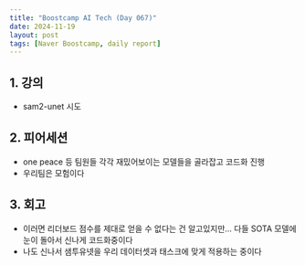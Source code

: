 ```yaml
---
title: "Boostcamp AI Tech (Day 067)"
date: 2024-11-19
layout: post
tags: [Naver Boostcamp, daily report]
---
```

## 1. 강의
- sam2-unet 시도

## 2. 피어세션
- one peace 등 팀원들 각각 재밌어보이는 모델들을 골라잡고 코드화 진행
- 우리팀은 모험이다

## 3. 회고
- 이러면 리더보드 점수를 제대로 얻을 수 없다는 건 알고있지만... 다들 SOTA 모델에 눈이 돌아서 신나게 코드화중이다
- 나도 신나서 샘투유넷을 우리 데이터셋과 태스크에 맞게 적용하는 중이다